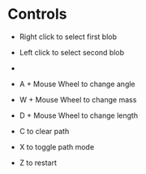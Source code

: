 # Controls
- Right click to select first blob

- Left click to select second blob
- 
- A + Mouse Wheel to change angle

- W + Mouse Wheel to change mass

- D + Mouse Wheel to change length

- C to clear path

 - X to toggle path mode
 
- Z to restart
